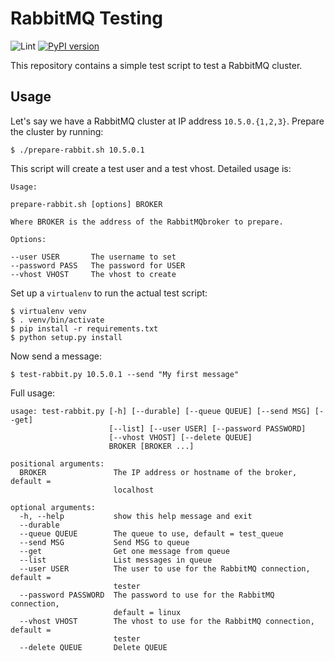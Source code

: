 # RabbitMQ Testing

![Lint](https://github.com/nicolasbock/rabbitmq-tools/workflows/CI/badge.svg)
[![PyPI version](https://badge.fury.io/py/RabbitMQ-Test-Tools.svg)](https://badge.fury.io/py/RabbitMQ-Test-Tools)

This repository contains a simple test script to test a RabbitMQ
cluster.

## Usage

Let's say we have a RabbitMQ cluster at IP address `10.5.0.{1,2,3}`.
Prepare the cluster by running:

    $ ./prepare-rabbit.sh 10.5.0.1

This script will create a test user and a test vhost. Detailed usage
is:

    Usage:

    prepare-rabbit.sh [options] BROKER

    Where BROKER is the address of the RabbitMQbroker to prepare.

    Options:

    --user USER       The username to set
    --password PASS   The password for USER
    --vhost VHOST     The vhost to create

Set up a `virtualenv` to run the actual test script:

    $ virtualenv venv
    $ . venv/bin/activate
    $ pip install -r requirements.txt
    $ python setup.py install

Now send a message:

    $ test-rabbit.py 10.5.0.1 --send "My first message"

Full usage:

    usage: test-rabbit.py [-h] [--durable] [--queue QUEUE] [--send MSG] [--get]
                          [--list] [--user USER] [--password PASSWORD]
                          [--vhost VHOST] [--delete QUEUE]
                          BROKER [BROKER ...]

    positional arguments:
      BROKER               The IP address or hostname of the broker, default =
                           localhost

    optional arguments:
      -h, --help           show this help message and exit
      --durable
      --queue QUEUE        The queue to use, default = test_queue
      --send MSG           Send MSG to queue
      --get                Get one message from queue
      --list               List messages in queue
      --user USER          The user to use for the RabbitMQ connection, default =
                           tester
      --password PASSWORD  The password to use for the RabbitMQ connection,
                           default = linux
      --vhost VHOST        The vhost to use for the RabbitMQ connection, default =
                           tester
      --delete QUEUE       Delete QUEUE

